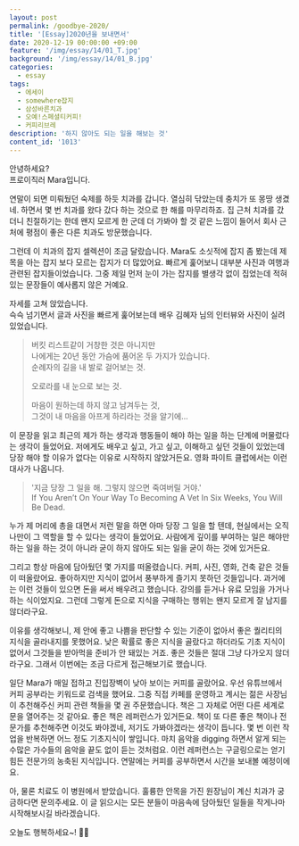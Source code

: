 ```yaml
---
layout: post
permalink: /goodbye-2020/
title: '[Essay]2020년을 보내면서'
date: 2020-12-19 00:00:00 +09:00
feature: '/img/essay/14/01_T.jpg'
background: '/img/essay/14/01_B.jpg'
categories:
  - essay
tags:
  - 에세이
  - somewhere잡지
  - 삼성바른치과
  - 오예!스페셜티커피!
  - 커피리브레
description: '하지 않아도 되는 일을 해보는 것'
content_id: '1013'
---
```


안녕하세요?<br>프로이직러 Mara입니다.

연말이 되면 미뤄뒀던 숙제를 하듯 치과를 갑니다. 열심히 닦았는데 충치가 또 몽땅 생겼네. 하면서 몇 번 치과를 왔다 갔다 하는 것으로 한 해를 마무리하죠. 집 근처 치과를 갔더니 친절하기는 한데 왠지 모르게 한 군데 더 가봐야 할 것 같은 느낌이 들어서 회사 근처에 평점이 좋은 다른 치과도 방문했습니다.

그런데 이 치과의 잡지 셀렉션이 조금 달랐습니다. Mara도 소싯적에 잡지 좀 봤는데 제목을 아는 잡지 보다 모르는 잡지가 더 많았어요. 빠르게 훑어보니 대부분 사진과 여행과 관련된 잡지들이었습니다. 그중 제일 먼저 눈이 가는 잡지를 별생각 없이 집었는데 적혀 있는 문장들이 예사롭지 않은 거예요.

자세를 고쳐 앉았습니다.<br>
슥슥 넘기면서 글과 사진을 빠르게 훑어보는데 배우 김혜자 님의 인터뷰와 사진이 실려있었습니다.

> 버킷 리스트같이 거창한 것은 아니지만<br>
> 나에게는 20년 동안 가슴에 품어온 두 가지가 있습니다.<br>
> 순례자의 길을 내 발로 걸어보는 것.
>
> 오로라를 내 눈으로 보는 것.
>
> 마음이 원하는데 하지 않고 남겨두는 것,<br>
> 그것이 내 마음을 아프게 하리라는 것을 알기에...

이 문장을 읽고 최근의 제가 하는 생각과 행동들이 해야 하는 일을 하는 단계에 머물렀다는 생각이 들었어요.
저에게도 배우고 싶고, 가고 싶고, 이해하고 싶던 것들이 있었는데 당장 해야 할 이유가 없다는 이유로 시작하지 않았거든요. 영화 파이트 클럽에서는 이런 대사가 나옵니다.

> '지금 당장 그 일을 해. 그렇지 않으면 죽여버릴 거야.'<br>
> If You Aren’t On Your Way To Becoming A Vet In Six Weeks, You Will Be Dead.

누가 제 머리에 총을 대면서 저런 말을 하면 아마 당장 그 일을 할 텐데, 현실에서는 오직 나만이 그 역할을 할 수 있다는 생각이 들었어요. 사람에게 깊이를 부여하는 일은 해야만 하는 일을 하는 것이 아니라 굳이 하지 않아도 되는 일을 굳이 하는 것에 있거든요.

그리고 항상 마음에 담아뒀던 몇 가지를 떠올렸습니다. 커피, 사진, 영화, 건축 같은 것들이 떠올랐어요. 좋아하지만 지식이 없어서 풍부하게 즐기지 못하던 것들입니다. 과거에는 이런 것들이 있으면 돈을 써서 배우려고 했습니다. 강의를 듣거나 유료 모임을 가거나 하는 식이었지요. 그런데 그렇게 돈으로 지식을 구매하는 행위는 왠지 모르게 잘 남지를 않더라구요.

이유를 생각해보니, 제 안에 좋고 나쁨을 판단할 수 있는 기준이 없아서 좋은 퀄리티의 지식을 골라내지를 못했어요. 낮은 확률로 좋은 지식을 골랐다고 하더라도 기초 지식이 없어서 그것들을 받아먹을 준비가 안 돼있는 거죠. 좋은 것들은 절대 그냥 다가오지 않더라구요. 그래서 이번에는 조금 다르게 접근해보기로 했습니다.

일단 Mara가 매일 접하고 진입장벽이 낮아 보이는 커피를 골랐어요. 우선 유튜브에서 커피 공부라는 키워드로 검색을 했어요. 그중 직접 카페를 운영하고 계시는 젊은 사장님이 추천해주신 커피 관련 책들을 몇 권 주문했습니다. 책은 그 자체로 어떤 다른 세계로 문을 열어주는 것 같아요. 좋은 책은 레퍼런스가 있거든요. 책이 또 다른 좋은 책이나 전문가를 추천해주면 이것도 봐야겠네, 저기도 가봐야겠라는 생각이 듭니다. 몇 번 이런 작업을 반복하면 어느 정도 기초지식이 쌓입니다. 마치 음악을 digging 하면서 알게 되는 수많은 가수들의 음악을 끝도 없이 듣는 것처럼요. 이런 레퍼런스는 구글링으로는 얻기 힘든 전문가의 농축된 지식입니다. 연말에는 커피를 공부하면서 시간을 보내볼 예정이에요.

아, 물론 치료도 이 병원에서 받았습니다. 훌륭한 안목을 가진 원장님이 계신 치과가 궁금하다면 문의주세요. 이 글 읽으시는 모든 분들이 마음속에 담아뒀던 일들을 작게나마 시작해보시길 바라겠습니다.

오늘도 행복하세요~! 🙋‍♀️
